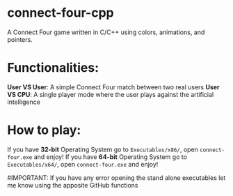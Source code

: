 # connect-four-cpp
A Connect Four game written in C/C++ using colors, animations, and pointers.

# Functionalities:
**User VS User**: A simple Connect Four match between two real users
**User VS CPU**: A single player mode where the user plays against the artificial intelligence

# How to play:
If you have **32-bit** Operating System go to `Executables/x86/`, open `connect-four.exe` and enjoy!
If you have **64-bit** Operating System go to `Executables/x64/`, open `connect-four.exe` and enjoy!

#IMPORTANT:
If you have any error opening the stand alone executables let me know using the apposite GitHub functions
